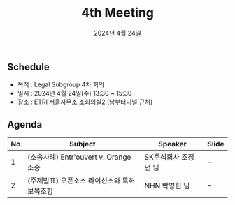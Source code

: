 ﻿---
title: "4th Meeting"
linkTitle: "Legal SG 4th Meeting"
weight: 2
date: 2024년 4월 24일
type: docs
description: Legal SG 4th Meeting 
---

## Schedule

* 목적 : Legal Subgroup 4차 회의
* 일시 : 2024년 4월 24일(수) 13:30 ~ 15:30
* 장소 : ETRI 서울사무소 소회의실2 (남부터미널 근처)


## Agenda
| No | Subject           | Speaker | Slide |
|----|-----------------|------|------|
| 1  | (소송사례) Entr'ouvert v. Orange 소송 | SK주식회사 조정년 님  | - |
| 2  | (주제발표) 오픈소스 라이선스와 특허보복조항 | NHN 박명헌 님  | - |

<!-- 

## Attendees

## Meeting Minutes

## Photo Gallery

<div ><span class="image fit">
</span></div> -->
